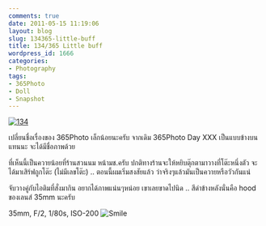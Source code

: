 ```yaml
---
comments: true
date: 2011-05-15 11:19:06
layout: blog
slug: 134365-little-buff
title: 134/365 Little buff
wordpress_id: 1666
categories:
- Photography
tags:
- 365Photo
- Doll
- Snapshot
---
```


[![134](http://files.armno.in.th/uploads/2011/05/134_thumb.jpg)](http://files.armno.in.th/uploads/2011/05/134.jpg)

เปลี่ยนชื่อเรื่องของ 365Photo เล็กน้อยนะครับ จากเดิม 365Photo Day XXX เป็นแบบข้างบนแทนนะ จะได้มีชื่อภาพด้วย

ที่เห็นนี้เป็นควายน้อยที่ร้านสวนนม หน้ามช.ครับ ปกติทางร้านจะให้หยิบตุ๊กตามาวางที่โต๊ะหนึ่งตัว จะได้มาเสิร์ฟถูกโต๊ะ (ไม่มีเลขโต๊ะ) .. ตอนนี้ผมเริ่มสงสัยแล้ว ว่าจริงๆแล้วมันเป็นควายหรือวัวกันแน่

จับวางคู่กับไอติมที่สั่งมากิน อยากได้ภาพแน่นๆหน่อย เขาเลยขาดไปนิด .. สีดำข้างหลังนั่นคือ hood ของเลนส์ 35mm นะครับ

35mm, F/2, 1/80s, ISO-200 ![Smile](http://files.armno.in.th/uploads/2011/05/wlEmoticon-smile1.png)
